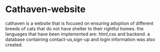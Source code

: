 # Cathaven-website
cathaven is a website that is focused on ensuring adoption of different breeds of cats that do not have shelter to their rightful homes. the languages that have been implemented are: html,css and backend. a database containing contact-us,sign-up and login information was also created.
